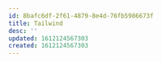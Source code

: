 ```yaml
---
id: 8bafc6df-2f61-4879-8e4d-76fb5986673f
title: Tailwind
desc: ''
updated: 1612124567303
created: 1612124567303
---
```


